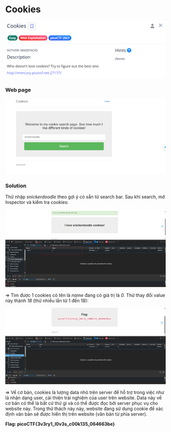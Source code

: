 # Cookies
![img](https://github.com/DucThinh47/PicoCTF_Writeups/blob/main/Web_Exploitation/images/image7.png?raw=true)

### Web page
![img](https://github.com/DucThinh47/PicoCTF_Writeups/blob/main/Web_Exploitation/images/image8.png?raw=true)

### Solution

Thử nhập *snickerdoodle* theo gợi ý có sẵn từ search bar. Sau khi search, mở Inspector và kiểm tra cookies: 

![img](https://github.com/DucThinh47/PicoCTF_Writeups/blob/main/Web_Exploitation/images/image9.png?raw=true)

=> Tìm được 1 cookies có tên là *name* đang có giá trị là *0*. Thử thay đổi value này thành *18* (thử nhiều lần từ 1 đến 18):

![img](https://github.com/DucThinh47/PicoCTF_Writeups/blob/main/Web_Exploitation/images/image10.png?raw=true)

=> Về cơ bản, cookies là lượng data nhỏ trên server để hỗ trợ trong việc như là nhận dạng user, cải thiện trải nghiệm của user trên website. Data này về cơ bản có thể là bất cứ thứ gì và có thể được đọc bởi server phục vụ cho website này. Trong thử thách này này, website đang sử dụng cookie để xác định văn bản sẽ được hiển thị trên website (văn bản từ phía server).

**Flag: picoCTF{3v3ry1_l0v3s_c00k135_064663be}**
